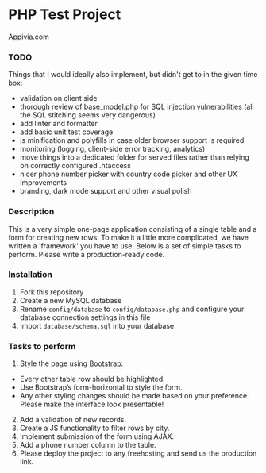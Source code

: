 # PHP Test Project
Appivia.com

### TODO
Things that I would ideally also implement, but didn't get to in the given time box:
- validation on client side
- thorough review of base_model.php for SQL injection vulnerabilities (all the SQL stitching seems very dangerous)
- add linter and formatter
- add basic unit test coverage
- js minification and polyfills in case older browser support is required
- monitoring (logging, client-side error tracking, analytics)
- move things into a dedicated folder for served files rather than relying on correctly configured .htaccess
- nicer phone number picker with country code picker and other UX improvements
- branding, dark mode support and other visual polish

### Description
This is a very simple one-page application consisting of a single table and a form for creating new rows. To make it a little more complicated, we have written a 'framework' you have to use. Below is a set of simple tasks to perform. Please write a production-ready code.

### Installation
1. Fork this repository
2. Create a new MySQL database
3. Rename `config/database` to `config/database.php` and configure your database connection settings in this file
4. Import `database/schema.sql` into your database

### Tasks to perform
1. Style the page using [Bootstrap](http://getbootstrap.com/):
  * Every other table row should be highlighted.
  * Use Bootstrap’s form-horizontal to style the form.
  * Any other styling changes should be made based on your preference. Please make the interface look presentable!
2. Add a validation of new records.
3. Create a JS functionality to filter rows by city.
4. Implement submission of the form using AJAX.
5. Add a phone number column to the table.
6. Please deploy the project to any freehosting and send us the production link.
